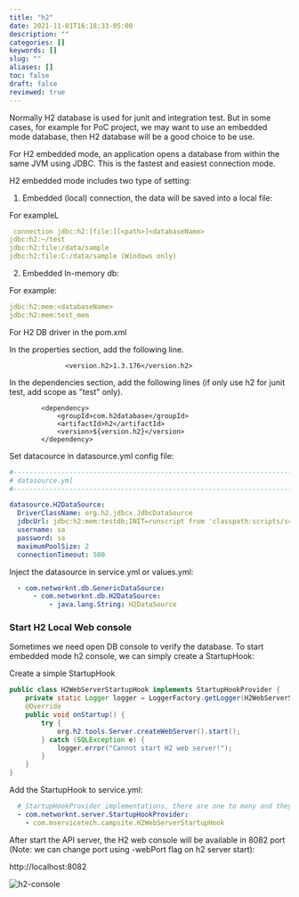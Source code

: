 ```yaml
---
title: "h2"
date: 2021-11-01T16:18:33-05:00
description: ""
categories: []
keywords: []
slug: ""
aliases: []
toc: false
draft: false
reviewed: true
---
```


Normally H2 database is used for junit and integration test. But in some cases, for example for PoC project, we may want to use an embedded mode database, then H2 database will be a good choice to be use.

For H2 embedded mode, an application opens a database from within the same JVM using JDBC. This is the fastest and easiest connection mode.

H2 embedded mode includes two type of setting:

1. Embedded (local) connection, the data will be saved into a local file:

For exampleL

```yaml
 connection	jdbc:h2:[file:][<path>]<databaseName>
jdbc:h2:~/test
jdbc:h2:file:/data/sample
jdbc:h2:file:C:/data/sample (Windows only)
```
2. Embedded In-memory db:

For example:

```yaml
jdbc:h2:mem:<databaseName>
jdbc:h2:mem:test_mem
```


For  H2 DB driver in the pom.xml

In the properties section, add the following line. 

```
              <version.h2>1.3.176</version.h2>  

```

In the dependencies section, add the following lines (if only use h2 for junit test, add scope as "test" only).

```
        <dependency>
            <groupId>com.h2database</groupId>
            <artifactId>h2</artifactId>
            <version>${version.h2}</version>
        </dependency>

```

Set datacource in datasource.yml config file:

```yaml
#--------------------------------------------------------------------------------
# datasource.yml
#--------------------------------------------------------------------------------

datasource.H2DataSource:
  DriverClassName: org.h2.jdbcx.JdbcDataSource
  jdbcUrl: jdbc:h2:mem:testdb;INIT=runscript from 'classpath:scripts/schema.sql';
  username: sa
  password: sa
  maximumPoolSize: 2
  connectionTimeout: 500
```
Inject the datasource in service.yml or values.yml:

```yaml
  - com.networknt.db.GenericDataSource:
      - com.networknt.db.H2DataSource:
          - java.lang.String: H2DataSource
```

### Start H2 Local Web console

Sometimes we need open DB console to verify the database. To start embedded mode h2 console, we can simply create a StartupHook:

Create a simple StartupHook

```java
public class H2WebServerStartupHook implements StartupHookProvider {
    private static Logger logger = LoggerFactory.getLogger(H2WebServerStartupHook.class);
    @Override
    public void onStartup() {
        try {
            org.h2.tools.Server.createWebServer().start();
        } catch (SQLException e) {
            logger.error("Cannot start H2 web server!");
        }
    }
}

```

Add the StartupHook to service.yml:

```yaml
  # StartupHookProvider implementations, there are one to many and they are called in the same sequence defined.
  - com.networknt.server.StartupHookProvider:
    - com.mservicetech.campsite.H2WebServerStartupHook
```

After start the API server, the H2 web console will be available in 8082 port (Note: we can change port using -webPort flag on h2 server start):

http://localhost:8082

![h2-console](/images/h2.png)
